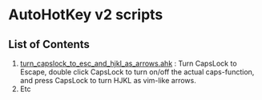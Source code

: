 # AutoHotKey v2 scripts

## List of Contents

1. [turn_capslock_to_esc_and_hjkl_as_arrows.ahk](./turn_capslock_to_esc_and_hjkl_as_arrows.ahk) : Turn CapsLock to Escape, double click CapsLock to turn on/off the actual caps-function, and press CapsLock to turn HJKL as vim-like arrows.
2. Etc
